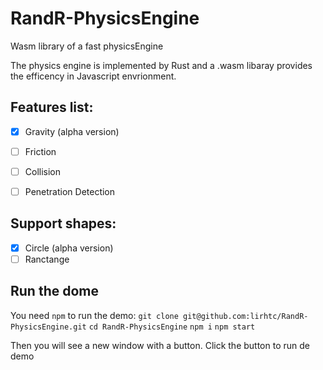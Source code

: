 # RandR-PhysicsEngine
Wasm library of a fast physicsEngine

The physics engine is implemented by Rust and a .wasm libaray provides the efficency in Javascript envrionment.

## Features list:

- [x] Gravity (alpha version)
- [ ] Friction
- [ ] Collision
- [ ] Penetration Detection


## Support shapes:
- [x] Circle (alpha version)
- [ ] Ranctange

## Run the dome

You need `npm` to run the demo:
`git clone git@github.com:lirhtc/RandR-PhysicsEngine.git`
`cd RandR-PhysicsEngine`
`npm i`
`npm start`

Then you will see a new window with a button. Click the button to run de demo